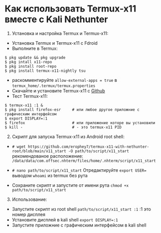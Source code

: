 # Как использовать Termux-x11 вместе с Kali Nethunter

1) Установка и настройка Termux и Termux-x11:

  * Установка Termux и Termux-x11 с Fdroid
  * Выполните в Termux:
  ```
$ pkg update && pkg upgrade
$ pkg intall x11-repo
$ pkg install root-repo
$ pkg install termux-x11-nightly tsu
  ```
  * раскомментируйте `allow-external-apps = true` в `termux_home/.termux/termux.properties`
  * Скачайте и установите Termux-x11 с [Github](https://github.com/termux/termux-x11/releases/tag/nightly)
  * Тест Termux-x11:
   ```
$ termux-x11 :1 &
$ pkg install firefox-esr     # или любое другое приложние с графическим интерфейсом
$ export DISPLAY=:1
$ firefox                     # или приложение которе вы установили
$ kill -                      # - это termux-x11 PID
   ```
2) Скрипт для запуска Termux-x11 из Android root shell:

  * `# wget https://github.com/erophey7/termux-x11-with-nethunter-root/blob/main/x11_start -O path/to/script/x11_start` рекомендованое расположение: `
/data/data/com.offsec.nhterm/files/home/.nhterm/script/x11_start`

 * `# nano path/to/script/x11_start`
  Отредактируйте `export USER=` выводом `whoami` из termux без рута

  * Сохраните скрипт и запустите от имени рута `chmod +x path/to/script/x11_start`

3) Использование:
  * Запустите скрипт из root shell `path/to/script/x11_start :1` :1 это номер дисплея
  * Установите дисплей в kali shell `export DISPLAY=:1`
  * Запустите приложние с графическим интерфейсом в kali shell
  
